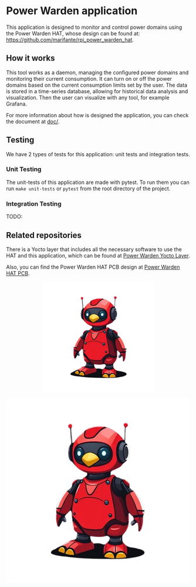# Power Warden application

This application is designed to monitor and control power domains using the Power Warden HAT, whose design can be found at: <https://github.com/marifante/rpi_power_warden_hat>.

## How it works

This tool works as a daemon, managing the configured power domains and monitoring their current consumption. It can turn on or off the power domains based on the current consumption limits set by the user.
The data is stored in a time-series database, allowing for historical data analysis and visualization. Then the user can visualize with any tool, for example Grafana.

For more information about how is designed the application, you can check the document at [doc/](doc/).

## Testing

We have 2 types of tests for this application: unit tests and integration tests.

### Unit Testing

The unit-tests of this application are made with pytest. To run them you can run `make unit-tests` or `pytest` from the root directory of the project.

### Integration Testing

TODO:

## Related repositories

There is a Yocto layer that includes all the necessary software to use the HAT and this application, which can be found at [Power Warden Yocto Layer](https://github.com/marifante/meta-power-warden).

Also, you can find the Power Warden HAT PCB design at [Power Warden HAT PCB](https://github.com/marifante/rpi_power_warden_hat).

   <div align="center">
     <img src="doc/powa_char.png" alt="Power Warden Character" width="300">
   </div>

![Power Warden Character](doc/powa_char.png)
